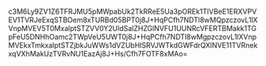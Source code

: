 c3M6Ly9ZV1Z6TFRJMU5pMWpabUk2TkRReE5Ua3pOREk1TlVBeE1ERXVPVEV1TVRJeExqSTBOem8xTURBd05BPT0j8J+HqPCfh7NDTl8wMQpzczovL1lXVnpMVEV5T0MxalptSTZVV0Y2UldSalZHZGlNVFU1UUNRcVFERTBMakk1TGpFeU5DNHhOamc2TWpVeU5UWT0j8J+HqPCfh7NDTl8wMgpzczovL1lXVnpMVEkxTmkxalptSTZjbkJuWWs1dVZUbHlSRVJWTkdGWFdrQXlNVE11TVRnekxqVXhMakUzTVRvNU1EazAj8J+Hs/Cfh7FOTF8xMAo=